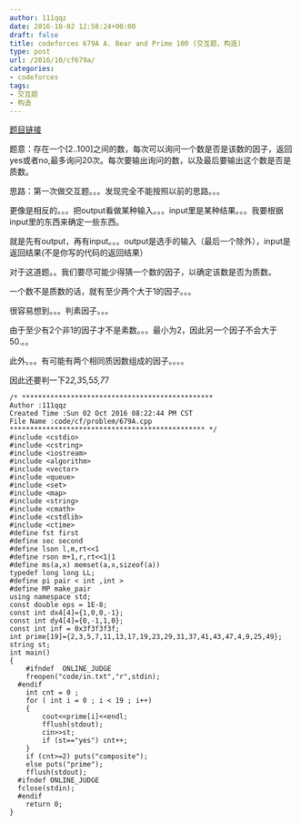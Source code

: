 ```yaml
---
author: 111qqz
date: 2016-10-02 12:58:24+00:00
draft: false
title: codeforces 679A A. Bear and Prime 100 (交互题，构造)
type: post
url: /2016/10/cf679a/
categories:
- codeforces
tags:
- 交互题
- 构造
---
```


[题目链接](http://codeforces.com/problemset/problem/679/A)

题意：存在一个[2..100]之间的数，每次可以询问一个数是否是该数的因子，返回yes或者no,最多询问20次。每次要输出询问的数，以及最后要输出这个数是否是质数。

思路：第一次做交互题。。。发现完全不能按照以前的思路。。。

更像是相反的。。。把output看做某种输入。。。input里是某种结果。。。我要根据input里的东西来确定一些东西。

就是先有output，再有input。。。output是选手的输入（最后一个除外），input是返回结果(不是你写的代码的返回结果）



对于这道题。。我们要尽可能少得猜一个数的因子，以确定该数是否为质数。

一个数不是质数的话，就有至少两个大于1的因子。。。

很容易想到。。。判素因子。。。

由于至少有2个非1的因子才不是素数。。。最小为2，因此另一个因子不会大于50.。。

此外。。。有可能有两个相同质因数组成的因子。。。。

因此还要判一下2*2,3*5,5*5,7*7

    
    /* ***********************************************
    Author :111qqz
    Created Time :Sun 02 Oct 2016 08:22:44 PM CST
    File Name :code/cf/problem/679A.cpp
    ************************************************ */
    #include <cstdio>
    #include <cstring>
    #include <iostream>
    #include <algorithm>
    #include <vector>
    #include <queue>
    #include <set>
    #include <map>
    #include <string>
    #include <cmath>
    #include <cstdlib>
    #include <ctime>
    #define fst first
    #define sec second
    #define lson l,m,rt<<1
    #define rson m+1,r,rt<<1|1
    #define ms(a,x) memset(a,x,sizeof(a))
    typedef long long LL;
    #define pi pair < int ,int >
    #define MP make_pair
    using namespace std;
    const double eps = 1E-8;
    const int dx4[4]={1,0,0,-1};
    const int dy4[4]={0,-1,1,0};
    const int inf = 0x3f3f3f3f;
    int prime[19]={2,3,5,7,11,13,17,19,23,29,31,37,41,43,47,4,9,25,49};
    string st;
    int main()
    {
    	#ifndef  ONLINE_JUDGE 
    	freopen("code/in.txt","r",stdin);
      #endif
    	int cnt = 0 ;
    	for ( int i = 0 ; i < 19 ; i++)
    	{
    	    cout<<prime[i]<<endl;
    	    fflush(stdout);
    	    cin>>st;
    	    if (st=="yes") cnt++;
    	}
    	if (cnt>=2) puts("composite");
    	else puts("prime");
    	fflush(stdout);
      #ifndef ONLINE_JUDGE  
      fclose(stdin);
      #endif
        return 0;
    }
    





